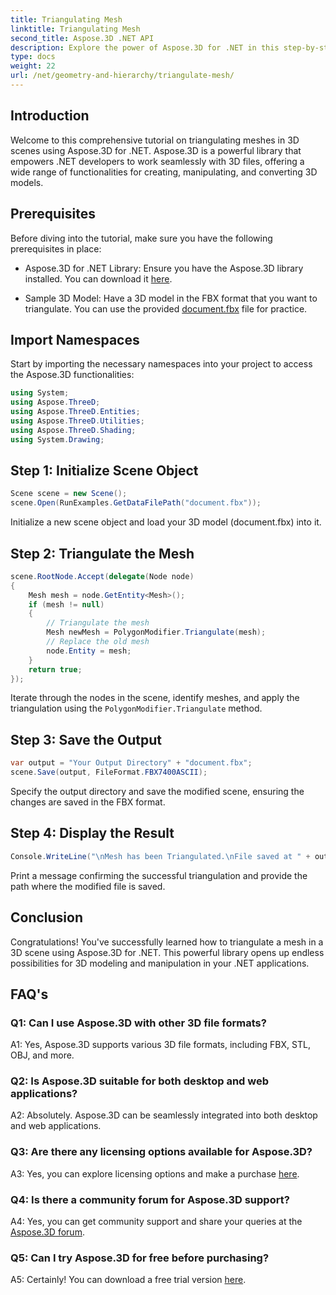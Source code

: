 ```yaml
---
title: Triangulating Mesh 
linktitle: Triangulating Mesh 
second_title: Aspose.3D .NET API
description: Explore the power of Aspose.3D for .NET in this step-by-step guide. Learn how to effortlessly triangulate 3D meshes for enhanced modeling.
type: docs
weight: 22
url: /net/geometry-and-hierarchy/triangulate-mesh/
---
```

## Introduction

Welcome to this comprehensive tutorial on triangulating meshes in 3D scenes using Aspose.3D for .NET. Aspose.3D is a powerful library that empowers .NET developers to work seamlessly with 3D files, offering a wide range of functionalities for creating, manipulating, and converting 3D models.

## Prerequisites

Before diving into the tutorial, make sure you have the following prerequisites in place:

- Aspose.3D for .NET Library: Ensure you have the Aspose.3D library installed. You can download it [here](https://releases.aspose.com/3d/net/).

- Sample 3D Model: Have a 3D model in the FBX format that you want to triangulate. You can use the provided [document.fbx](https://reference.aspose.com/3d/net/) file for practice.

## Import Namespaces

Start by importing the necessary namespaces into your project to access the Aspose.3D functionalities:

```csharp
using System;
using Aspose.ThreeD;
using Aspose.ThreeD.Entities;
using Aspose.ThreeD.Utilities;
using Aspose.ThreeD.Shading;
using System.Drawing;
```

## Step 1: Initialize Scene Object

```csharp
Scene scene = new Scene();
scene.Open(RunExamples.GetDataFilePath("document.fbx"));
```

Initialize a new scene object and load your 3D model (document.fbx) into it.

## Step 2: Triangulate the Mesh

```csharp
scene.RootNode.Accept(delegate(Node node)
{
    Mesh mesh = node.GetEntity<Mesh>();
    if (mesh != null)
    {
        // Triangulate the mesh
        Mesh newMesh = PolygonModifier.Triangulate(mesh);
        // Replace the old mesh
        node.Entity = mesh;
    }
    return true;
});
```

Iterate through the nodes in the scene, identify meshes, and apply the triangulation using the `PolygonModifier.Triangulate` method.

## Step 3: Save the Output

```csharp
var output = "Your Output Directory" + "document.fbx";
scene.Save(output, FileFormat.FBX7400ASCII);
```

Specify the output directory and save the modified scene, ensuring the changes are saved in the FBX format.

## Step 4: Display the Result

```csharp
Console.WriteLine("\nMesh has been Triangulated.\nFile saved at " + output);
```

Print a message confirming the successful triangulation and provide the path where the modified file is saved.

## Conclusion

Congratulations! You've successfully learned how to triangulate a mesh in a 3D scene using Aspose.3D for .NET. This powerful library opens up endless possibilities for 3D modeling and manipulation in your .NET applications.

## FAQ's

### Q1: Can I use Aspose.3D with other 3D file formats?

A1: Yes, Aspose.3D supports various 3D file formats, including FBX, STL, OBJ, and more.

### Q2: Is Aspose.3D suitable for both desktop and web applications?

A2: Absolutely. Aspose.3D can be seamlessly integrated into both desktop and web applications.

### Q3: Are there any licensing options available for Aspose.3D?

A3: Yes, you can explore licensing options and make a purchase [here](https://purchase.aspose.com/buy).

### Q4: Is there a community forum for Aspose.3D support?

A4: Yes, you can get community support and share your queries at the [Aspose.3D forum](https://forum.aspose.com/c/3d/18).

### Q5: Can I try Aspose.3D for free before purchasing?

A5: Certainly! You can download a free trial version [here](https://releases.aspose.com/).

